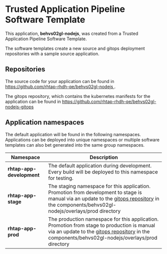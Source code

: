 # Trusted Application Pipeline Software Template

This application, **behvs02gl-nodejs**, was created from a Trusted Application Pipeline Software Template.

The software templates create a new source and gitops deployment repositories with a sample source application. 

## Repositories

The source code for your application can be found in [https://github.com/rhtap-rhdh-qe/behvs02gl-nodejs ](https://github.com/rhtap-rhdh-qe/behvs02gl-nodejs ).
 
The gitops repository, which contains the kubernetes manifests for the application can be found in 
[https://github.com/rhtap-rhdh-qe/behvs02gl-nodejs-gitops ](https://github.com/rhtap-rhdh-qe/behvs02gl-nodejs-gitops ) 

## Application namespaces 

The default application will be found in the following namespaces. Applications can be deployed into unique namespaces or multiple software templates can also bet generated into the same group namespaces.  

|  Namespace   |  Description   |  
| -------- | -------- |   
| **rhtap-app-development** | The default application during development. Every build will be deployed to this namespace for testing. | 
| **rhtap-app-stage** | The staging namespace for this application. Promotion from development to stage is manual via an update to the [gitops repository](https://github.com/rhtap-rhdh-qe/behvs02gl-nodejs-gitops ) in the components/behvs02gl-nodejs/overlays/prod directory |  
| **rhtap-app-prod** | The production namespace for this application. Promotion from stage to production is manual via an update to the [gitops repository](https://github.com/rhtap-rhdh-qe/behvs02gl-nodejs-gitops ) in the components/behvs02gl-nodejs/overlays/prod directory | 